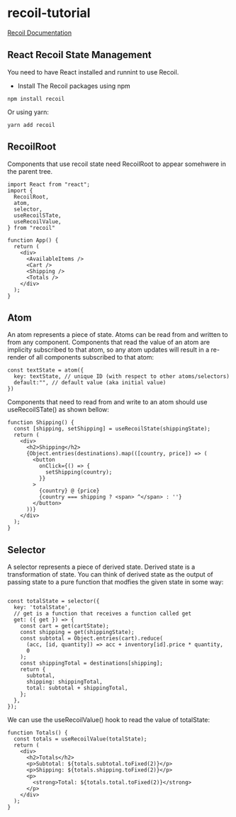 # recoil-tutorial

[Recoil Documentation](https://recoiljs.org/docs/introduction/getting-started)

## React Recoil State Management

You need to have React installed and runnint to use Recoil.

- Install The Recoil packages using npm

```
npm install recoil
```

Or using yarn:

```
yarn add recoil
```

## RecoilRoot

Components that use recoil state need RecoilRoot to appear somehwere in the parent tree.

```
import React from "react";
import {
  RecoilRoot,
  atom,
  selector,
  useRecoilSTate,
  useRecoilValue,
} from "recoil"

function App() {
  return (
    <div>
      <AvailableItems />
      <Cart />
      <Shipping />
      <Totals />
    </div>
  );
}
```

## Atom

An atom represents a piece of state. Atoms can be read from and written to from any component. Components that read the value of an atom are implicity subscribed to that atom, so any atom updates will result in a re-render of all components subscribed to that atom:

```
const textState = atom({
  key: textState, // unique ID (with respect to other atoms/selectors)
  default:"", // default value (aka initial value)
})
```

Components that need to read from and write to an atom should use useRecoilSTate() as shown bellow:

```
function Shipping() {
  const [shipping, setShipping] = useRecoilState(shippingState);
  return (
    <div>
      <h2>Shipping</h2>
      {Object.entries(destinations).map(([country, price]) => (
        <button
          onClick={() => {
            setShipping(country);
          }}
        >
          {country} @ {price}
          {country === shipping ? <span> ^</span> : ''}
        </button>
      ))}
    </div>
  );
}
```

## Selector

A selector represents a piece of derived state. Derived state is a transformation of state. You can think of derived state as the output of passing state to a pure function that modfies the given state in some way:

```

const totalState = selector({
  key: 'totalState',
  // get is a function that receives a function called get
  get: ({ get }) => {
    const cart = get(cartState);
    const shipping = get(shippingState);
    const subtotal = Object.entries(cart).reduce(
      (acc, [id, quantity]) => acc + inventory[id].price * quantity,
      0
    );
    const shippingTotal = destinations[shipping];
    return {
      subtotal,
      shipping: shippingTotal,
      total: subtotal + shippingTotal,
    };
  },
});
```

We can use the useRecoilValue() hook to read the value of totalState:

```
function Totals() {
  const totals = useRecoilValue(totalState);
  return (
    <div>
      <h2>Totals</h2>
      <p>Subtotal: ${totals.subtotal.toFixed(2)}</p>
      <p>Shipping: ${totals.shipping.toFixed(2)}</p>
      <p>
        <strong>Total: ${totals.total.toFixed(2)}</strong>
      </p>
    </div>
  );
}
```

